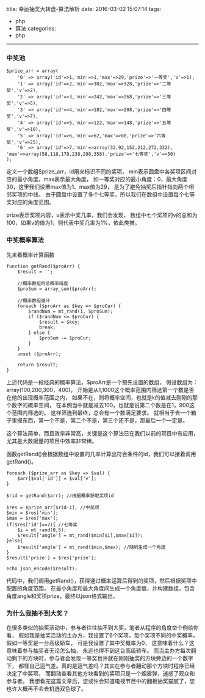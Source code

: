 title: 幸运抽奖大转盘-算法解析
date: 2016-03-02 15:07:14
tags:
  - php
  - 算法
categories:
  - php
---


### 中奖池

```
$prize_arr = array( 
    '0' => array('id'=>1,'min'=>1,'max'=>29,'prize'=>'一等奖','v'=>1), 
    '1' => array('id'=>2,'min'=>302,'max'=>328,'prize'=>'二等奖','v'=>2), 
    '2' => array('id'=>3,'min'=>242,'max'=>268,'prize'=>'三等奖','v'=>5), 
    '3' => array('id'=>4,'min'=>182,'max'=>208,'prize'=>'四等奖','v'=>7), 
    '4' => array('id'=>5,'min'=>122,'max'=>148,'prize'=>'五等奖','v'=>10), 
    '5' => array('id'=>6,'min'=>62,'max'=>88,'prize'=>'六等奖','v'=>25), 
    '6' => array('id'=>7,'min'=>array(32,92,152,212,272,332), 
'max'=>array(58,118,178,238,298,358),'prize'=>'七等奖','v'=>50) 
);
```


定义一个数组$prize_arr，id用来标识不同的奖项，
min表示圆盘中各奖项区间对应的最小角度，max表示最大角度，
如一等奖对应的最小角度：0，最大角度30，这里我们设置max值为1、max值为29，
是为了避免抽奖后指针指向两个相邻奖项的中线。
由于圆盘中设置了多个七等奖，所以我们在数组中设置每个七等奖对应的角度范围。

prize表示奖项内容，v表示中奖几率，我们会发现，
数组中七个奖项的v的总和为100，如果v的值为1，则代表中奖几率为1%，依此类推。


### 中奖概率算法


先来看概率计算函数

```
function getRand($proArr) { 
    $result = ''; 
 
    //概率数组的总概率精度 
    $proSum = array_sum($proArr); 
 
    //概率数组循环 
    foreach ($proArr as $key => $proCur) { 
        $randNum = mt_rand(1, $proSum); 
        if ($randNum <= $proCur) { 
            $result = $key; 
            break; 
        } else { 
            $proSum -= $proCur; 
        } 
    } 
    unset ($proArr); 
 
    return $result; 
} 
```



上述代码是一段经典的概率算法，$proArr是一个预先设置的数组，
假设数组为：array(100,200,300，400)，
开始是从1,1000这个概率范围内筛选第一个数是否在他的出现概率范围之内， 
如果不在，则将概率空间，也就是k的值减去刚刚的那个数字的概率空间，
在本例当中就是减去100，也就是说第二个数是在1，900这个范围内筛选的。
这样筛选到最终，总会有一个数满足要求。
就相当于去一个箱子里摸东西，第一个不是，第二个不是，第三个还不是，那最后一个一定是。

这个算法简单，而且效率非常高，关键是这个算法已在我们以前的项目中有应用，尤其是大数据量的项目中效率非常棒。


函数getRand()会根据数组中设置的几率计算出符合条件的id，我们可以接着调用getRand()。


```
foreach ($prize_arr as $key => $val) { 
    $arr[$val['id']] = $val['v']; 
} 
 
$rid = getRand($arr); //根据概率获取奖项id 
 
$res = $prize_arr[$rid-1]; //中奖项 
$min = $res['min']; 
$max = $res['max']; 
if($res['id']==7){ //七等奖 
    $i = mt_rand(0,5); 
    $result['angle'] = mt_rand($min[$i],$max[$i]); 
}else{ 
    $result['angle'] = mt_rand($min,$max); //随机生成一个角度 
} 
$result['prize'] = $res['prize']; 
 
echo json_encode($result); 
```

代码中，我们调用getRand()，获得通过概率运算后得到的奖项，然后根据奖项中配置的角度范围，
在最小角度和最大角度间生成一个角度值，并构建数组，包含角度angle和奖项prize，最终以json格式输出。



### 为什么我抽不到大奖？


在很多类似的抽奖活动中，参与者往往抽不到大奖，笔者从程序的角度举个例给你看，
假如我是抽奖活动的主办方，我设置了6个奖项，每个奖项不同的中奖概率，假如一等奖是一台高级轿车，
可是我设置了其中奖概率为0，
这意味着什么？这意味着参与抽奖者无论怎么抽，
永远也得不到这台高级轿车。
而当主办方每次翻动剩下的方块时，参与者会发现一等奖也许就在刚刚抽奖的方块旁边的一个数字下，
都怪自己运气差。真的是运气差吗？其实在参与者翻动那个方块时程序已经决定了中奖项，
而翻动查看其他方块看到的奖项只是一个烟雾弹，迷惑了观众和参与者。
我想看完这篇文章后，您或许会知道电视节目中的翻板抽奖猫腻了，您也许大概再不会去机选双色球了。